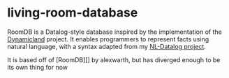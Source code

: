 # living-room-database

RoomDB is a Datalog-style database inspired by the implementation of the [Dynamicland](https://dynamicland.org/) project. It enables programmers to represent facts using natural language, with a syntax adapted from my [NL-Datalog project](https://github.com/harc/nl-datalog).

It is based off of [RoomDB][] by alexwarth, but has diverged enough to be its own thing for now
